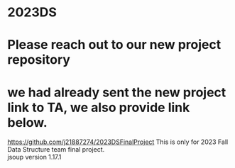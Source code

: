 # 2023DS
# Please reach out to our new project repository
# we had already sent the new project link to TA, we also provide link below.
https://github.com/j21887274/2023DSFinalProject
This is only for 2023 Fall Data Structure team final project.  
jsoup version 1.17.1
